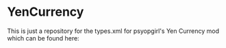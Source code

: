 # YenCurrency
This is just a repository for the types.xml for psyopgirl's Yen Currency mod which can be found here:
